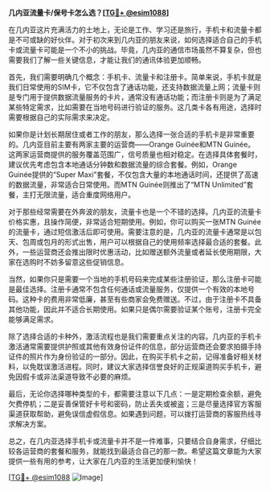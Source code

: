 **几内亚流量卡/保号卡怎么选？[[TG💪+ @esim1088](https://t.me/s/esim1088)]**

在几内亚这片充满活力的土地上，无论是工作、学习还是旅行，手机卡和流量卡都是不可或缺的好伙伴。对于初次来到几内亚的朋友来说，如何选择适合自己的手机卡或流量卡可能是一个不小的挑战。毕竟，几内亚的通信市场虽然不算复杂，但也需要我们了解一些关键信息，才能让我们的通讯体验更加顺畅。

首先，我们需要明确几个概念：手机卡、流量卡和注册卡。简单来说，手机卡就是我们日常使用的SIM卡，它不仅包含了通话功能，还支持数据流量上网；流量卡则是专门用于提供数据流量服务的卡片，通常没有通话功能；而注册卡则是为了满足某些特定需求，比如需要在当地号码进行验证的服务。这几类卡各有用途，选择时需要根据自己的实际需求来决定。

如果你是计划长期居住或者工作的朋友，那么选择一张合适的手机卡是非常重要的。几内亚目前主要有两家主要的运营商——Orange Guinée和MTN Guinée。这两家运营商提供的服务覆盖范围广，信号质量也相对稳定。在选择具体套餐时，建议优先考虑包含本地通话分钟数和数据流量的综合套餐。例如，Orange Guinée提供的“Super Maxi”套餐，不仅包含大量的本地通话时间，还提供了高速的数据流量，非常适合日常使用。而MTN Guinée则推出了“MTN Unlimited”套餐，主打无限流量，适合重度网络用户。

对于那些经常需要在外奔波的朋友，流量卡也是一个不错的选择。几内亚的流量卡价格实惠，且操作简便，非常适合短期使用。例如，你可以购买一张MTN Guinée的流量卡，通过短信激活后即可使用。需要注意的是，几内亚的流量卡通常是以包天、包周或包月的形式出售，用户可以根据自己的使用频率选择最合适的套餐。此外，一些运营商还会推出限时优惠活动，比如赠送额外流量或者延长使用期限，大家在选购时不妨多留意这些促销信息。

当然，如果你只是需要一个当地的手机号码来完成某些注册验证，那么注册卡可能是最佳选择。注册卡通常不包含任何通话或流量服务，仅提供一个有效的本地号码。这种卡的费用非常低廉，甚至有些商家会免费赠送。不过，由于注册卡不具备其他功能，因此并不适合长期使用。如果只是偶尔需要验证某个账号，注册卡完全能够满足需求。

除了选择合适的卡种外，激活流程也是我们需要重点关注的内容。几内亚的手机卡激活通常需要提供护照或其他有效身份证件的信息，部分运营商还会要求拍摄手持证件的照片作为身份验证的一部分。因此，在购买手机卡之前，记得准备好相关材料，以免耽误激活进程。同时，建议大家选择信誉良好的正规渠道购买手机卡，避免因假卡或非法渠道导致不必要的麻烦。

最后，无论你选择哪种类型的卡，都需要注意以下几点：一是定期检查余额，避免欠费停机；二是妥善保管好卡号和密码，防止丢失或被盗；三是尽量选择官方客服渠道获取帮助，避免误信虚假信息。如果遇到问题，可以拨打运营商的客服热线寻求解决方案。

总之，在几内亚选择手机卡或流量卡并不是一件难事，只要结合自身需求，仔细比较各运营商的套餐和服务，就能找到最适合自己的那一款。希望这篇文章能为大家提供一些有用的参考，让大家在几内亚的生活更加便利愉快！

[[TG💪+ @esim1088](https://t.me/s/esim1088) ![Image](https://i.postimg.cc/4NQfJmqS/Snipaste-2025-05-13-00-14-12.png)]